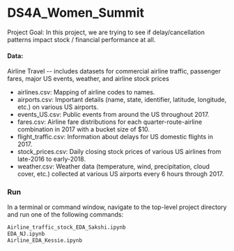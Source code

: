 # DS4A_Women_Summit

Project Goal:
In this project, we are trying to see if delay/cancellation patterns impact stock / financial performance at all. 

#### Data:
Airline Travel -- includes datasets for commercial airline traffic, passenger fares, major US events, weather, and airline stock prices
 
 * airlines.csv: Mapping of airline codes to names.
 * airports.csv: Important details (name, state, identifier, latitude, longitude, etc.) on various US airports.
 * events_US.csv: Public events from around the US throughout 2017.
 * fares.csv: Airline fare distributions for each quarter-route-airline combination in 2017 with a bucket size of $10.
 * flight_traffic.csv: Information about delays for US domestic flights in 2017.
 * stock_prices.csv: Daily closing stock prices of various US airlines from late-2016 to early-2018.
 * weather.csv: Weather data (temperature, wind, precipitation, cloud cover, etc.) collected at various US airports every 6 hours through 2017.


### Run

In a terminal or command window, navigate to the top-level project directory and run one of the following commands:


```bash
Airline_traffic_stock_EDA_Sakshi.ipynb
EDA_NJ.ipynb
Airline_EDA_Kessie.ipynb
```
 
 
